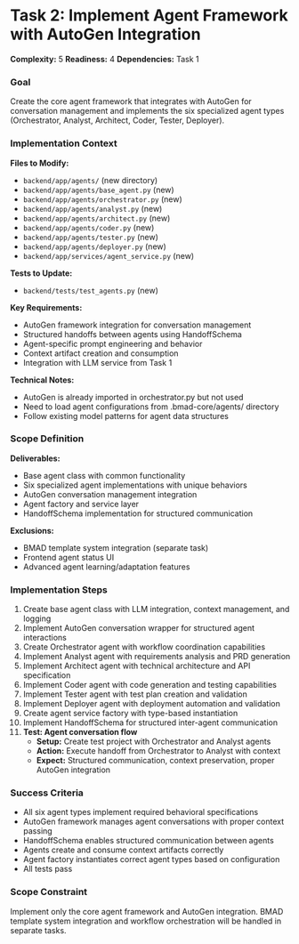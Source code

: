 # Task 2: Implement Agent Framework with AutoGen Integration

**Complexity:** 5
**Readiness:** 4
**Dependencies:** Task 1

### Goal

Create the core agent framework that integrates with AutoGen for conversation management and implements the six specialized agent types (Orchestrator, Analyst, Architect, Coder, Tester, Deployer).

### Implementation Context

**Files to Modify:**

- `backend/app/agents/` (new directory)
- `backend/app/agents/base_agent.py` (new)
- `backend/app/agents/orchestrator.py` (new)
- `backend/app/agents/analyst.py` (new)
- `backend/app/agents/architect.py` (new)
- `backend/app/agents/coder.py` (new)
- `backend/app/agents/tester.py` (new)
- `backend/app/agents/deployer.py` (new)
- `backend/app/services/agent_service.py` (new)

**Tests to Update:**

- `backend/tests/test_agents.py` (new)

**Key Requirements:**

- AutoGen framework integration for conversation management
- Structured handoffs between agents using HandoffSchema
- Agent-specific prompt engineering and behavior
- Context artifact creation and consumption
- Integration with LLM service from Task 1

**Technical Notes:**

- AutoGen is already imported in orchestrator.py but not used
- Need to load agent configurations from .bmad-core/agents/ directory
- Follow existing model patterns for agent data structures

### Scope Definition

**Deliverables:**

- Base agent class with common functionality
- Six specialized agent implementations with unique behaviors
- AutoGen conversation management integration
- Agent factory and service layer
- HandoffSchema implementation for structured communication

**Exclusions:**

- BMAD template system integration (separate task)
- Frontend agent status UI
- Advanced agent learning/adaptation features

### Implementation Steps

1. Create base agent class with LLM integration, context management, and logging
2. Implement AutoGen conversation wrapper for structured agent interactions
3. Create Orchestrator agent with workflow coordination capabilities
4. Implement Analyst agent with requirements analysis and PRD generation
5. Implement Architect agent with technical architecture and API specification
6. Implement Coder agent with code generation and testing capabilities
7. Implement Tester agent with test plan creation and validation
8. Implement Deployer agent with deployment automation and validation
9. Create agent service factory with type-based instantiation
10. Implement HandoffSchema for structured inter-agent communication
11. **Test: Agent conversation flow**
    - **Setup:** Create test project with Orchestrator and Analyst agents
    - **Action:** Execute handoff from Orchestrator to Analyst with context
    - **Expect:** Structured communication, context preservation, proper AutoGen integration

### Success Criteria

- All six agent types implement required behavioral specifications
- AutoGen framework manages agent conversations with proper context passing
- HandoffSchema enables structured communication between agents
- Agents create and consume context artifacts correctly
- Agent factory instantiates correct agent types based on configuration
- All tests pass

### Scope Constraint

Implement only the core agent framework and AutoGen integration. BMAD template system integration and workflow orchestration will be handled in separate tasks.
